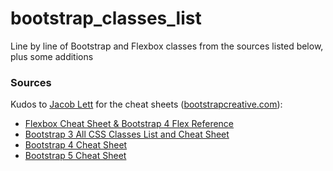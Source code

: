 # bootstrap_classes_list

Line by line of Bootstrap and Flexbox classes from the sources listed below, plus some additions

### Sources

Kudos to [Jacob Lett](https://github.com/JacobLett) for the cheat sheets ([bootstrapcreative.com](https://bootstrapcreative.com)):

* [Flexbox Cheat Sheet & Bootstrap 4 Flex Reference](https://bootstrapcreative.com/resources/flexbox-cheat-sheet/)
* [Bootstrap 3 All CSS Classes List and Cheat Sheet](https://bootstrapcreative.com/resources/bootstrap-3-css-classes-index/)
* [Bootstrap 4 Cheat Sheet](https://bootstrapcreative.com/resources/bootstrap-4-css-classes-index/)
* [Bootstrap 5 Cheat Sheet](https://bootstrapcreative.com/resources/bootstrap-5-cheat-sheet-classes-index/)
